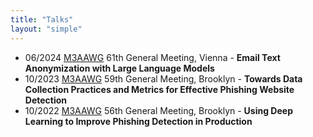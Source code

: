 ```yaml
---
title: "Talks"
layout: "simple"
---
```

- 06/2024 <a href="https://www.m3aawg.org/">M3AAWG</a> 61th General Meeting, Vienna - <b>Email Text Anonymization with Large Language Models</b>
- 10/2023 <a href="https://www.m3aawg.org/">M3AAWG</a> 59th General Meeting, Brooklyn - <b>Towards Data Collection Practices and Metrics for Effective Phishing Website Detection</b>
- 10/2022 <a href="https://www.m3aawg.org/">M3AAWG</a> 56th General Meeting, Brooklyn - <b>Using Deep Learning to Improve Phishing Detection in Production</b>
